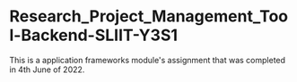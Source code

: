# Research_Project_Management_Tool-Backend-SLIIT-Y3S1
This is a application frameworks module's assignment that was completed in 4th June of 2022.
